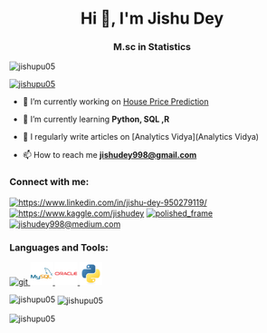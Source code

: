 <h1 align="center">Hi 👋, I'm Jishu Dey</h1>
<h3 align="center">M.sc in Statistics</h3>

<p align="left"> <img src="https://komarev.com/ghpvc/?username=jishupu05&label=Profile%20views&color=0e75b6&style=flat" alt="jishupu05" /> </p>

<p align="left"> <a href="https://github.com/ryo-ma/github-profile-trophy"><img src="https://github-profile-trophy.vercel.app/?username=jishupu05" alt="jishupu05" /></a> </p>

- 🔭 I’m currently working on [House Price Prediction](https://github.com/jishupu05/houseprice-prediction)

- 🌱 I’m currently learning **Python, SQL ,R**

- 📝 I regularly write articles on [Analytics Vidya](Analytics Vidya)

- 📫 How to reach me **jishudey998@gmail.com**

<h3 align="left">Connect with me:</h3>
<p align="left">
<a href="https://linkedin.com/in/https://www.linkedin.com/in/jishu-dey-950279119/" target="blank"><img align="center" src="https://raw.githubusercontent.com/rahuldkjain/github-profile-readme-generator/master/src/images/icons/Social/linked-in-alt.svg" alt="https://www.linkedin.com/in/jishu-dey-950279119/" height="30" width="40" /></a>
<a href="https://kaggle.com/https://www.kaggle.com/jishudey" target="blank"><img align="center" src="https://raw.githubusercontent.com/rahuldkjain/github-profile-readme-generator/master/src/images/icons/Social/kaggle.svg" alt="https://www.kaggle.com/jishudey" height="30" width="40" /></a>
<a href="https://instagram.com/polished_frame" target="blank"><img align="center" src="https://raw.githubusercontent.com/rahuldkjain/github-profile-readme-generator/master/src/images/icons/Social/instagram.svg" alt="polished_frame" height="30" width="40" /></a>
<a href="https://medium.com/jishudey998@medium.com" target="blank"><img align="center" src="https://raw.githubusercontent.com/rahuldkjain/github-profile-readme-generator/master/src/images/icons/Social/medium.svg" alt="jishudey998@medium.com" height="30" width="40" /></a>
</p>

<h3 align="left">Languages and Tools:</h3>
<p align="left"> <a href="https://git-scm.com/" target="_blank" rel="noreferrer"> <img src="https://www.vectorlogo.zone/logos/git-scm/git-scm-icon.svg" alt="git" width="40" height="40"/> </a> <a href="https://www.mysql.com/" target="_blank" rel="noreferrer"> <img src="https://raw.githubusercontent.com/devicons/devicon/master/icons/mysql/mysql-original-wordmark.svg" alt="mysql" width="40" height="40"/> </a> <a href="https://www.oracle.com/" target="_blank" rel="noreferrer"> <img src="https://raw.githubusercontent.com/devicons/devicon/master/icons/oracle/oracle-original.svg" alt="oracle" width="40" height="40"/> </a> <a href="https://www.python.org" target="_blank" rel="noreferrer"> <img src="https://raw.githubusercontent.com/devicons/devicon/master/icons/python/python-original.svg" alt="python" width="40" height="40"/> </a> </p>

<p><img align="left" src="https://github-readme-stats.vercel.app/api/top-langs?username=jishupu05&show_icons=true&locale=en&layout=compact" alt="jishupu05" /></p>

<p>&nbsp;<img align="center" src="https://github-readme-stats.vercel.app/api?username=jishupu05&show_icons=true&locale=en" alt="jishupu05" /></p>

<p><img align="center" src="https://github-readme-streak-stats.herokuapp.com/?user=jishupu05&" alt="jishupu05" /></p>
